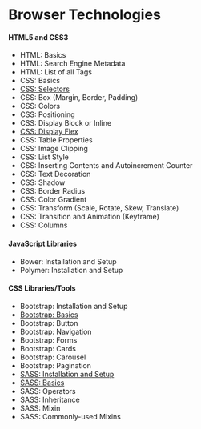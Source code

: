 # Browser Technologies

#### HTML5 and CSS3
- HTML: Basics
- HTML: Search Engine Metadata
- HTML: List of all Tags
- CSS: Basics
- [CSS: Selectors](CSS/Selectors.md)
- CSS: Box (Margin, Border, Padding)
- CSS: Colors
- CSS: Positioning
- CSS: Display Block or Inline
- [CSS: Display Flex](CSS/DisplayFlex.md)
- CSS: Table Properties
- CSS: Image Clipping
- CSS: List Style
- CSS: Inserting Contents and Autoincrement Counter
- CSS: Text Decoration
- CSS: Shadow
- CSS: Border Radius
- CSS: Color Gradient
- CSS: Transform (Scale, Rotate, Skew, Translate)
- CSS: Transition and Animation (Keyframe)
- CSS: Columns

#### JavaScript Libraries
- Bower: Installation and Setup
- Polymer: Installation and Setup

#### CSS Libraries/Tools
- Bootstrap: Installation and Setup
- [Bootstrap: Basics](Bootstrap/Basics.md)
- Bootstrap: Button
- Bootstrap: Navigation
- Bootstrap: Forms
- Bootstrap: Cards
- Bootstrap: Carousel
- Bootstrap: Pagination
- [SASS: Installation and Setup](SASS/InstallationAndSetup.md)
- [SASS: Basics](SASS/Basics.md)
- SASS: Operators
- SASS: Inheritance
- SASS: Mixin
- SASS: Commonly-used Mixins
